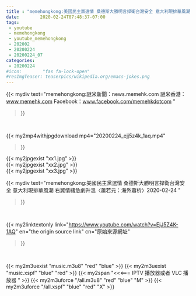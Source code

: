 ```yaml
---
title : "memehongkong:美國民主黨選情 桑德斯大勝明言捍衛台灣安全 意大利現排華風潮 右翼情緒急劇升溫〈蕭若元：海外蕭析〉2020-02-24 "
date:        2020-02-24T07:48:37-07:00
tags:
 - youtube
 - memehongkong
 - youtube_memehongkong
 - 202002
 - 20200224
 - 20200224_07
categories:
 - 20200224
#icon:        "fas fa-lock-open"
#resImgTeaser: teaserpics/wikipedia.org/emacs-jokes.png
---
```


{{< mydiv text="memehongkong:謎米新聞：news.memehk.com 謎米香港： www.memehk.com Facebook：www.facebook.com/memehkdotcom "
>}}
<br>


{{< my2mp4withjpgdownload mp4="20200224_ejj5z4k_1aq.mp4"
>}}

{{< my2jpgexist "xx1.jpg" >}}<br>
{{< my2jpgexist "xx2.jpg" >}}<br>
{{< my2jpgexist "xx3.jpg" >}}<br>



{{< mydiv text="memehongkong:美國民主黨選情 桑德斯大勝明言捍衛台灣安全 意大利現排華風潮 右翼情緒急劇升溫〈蕭若元：海外蕭析〉2020-02-24 "
>}}
<br>

{{< my2linktextonly link="https://www.youtube.com/watch?v=EjJ5Z4K-1AQ"
en="the origin source link" cn="原始來源網址"
>}}


<br>

{{< my2m3uexist "music.m3u8" "red"  "blue" >}} {{< my2m3uexist "music.xspf" "blue" "red"  >}} {{< my2span "<<<=== IPTV 播放器或者 VLC 播放器 " >}} {{< my2m3uforce "/all.m3u8" "red"  "blue" "M" >}} {{< my2m3uforce "/all.xspf" "blue" "red"  "X" >}} 
